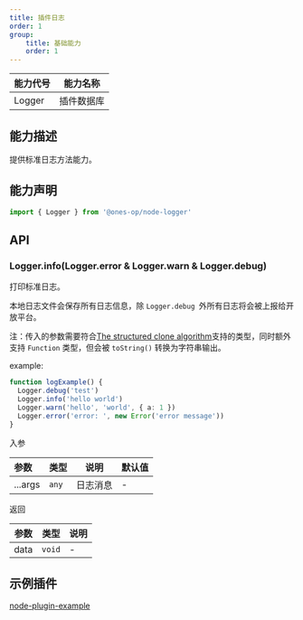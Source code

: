 ```yaml
---
title: 插件日志
order: 1
group:
    title: 基础能力
    order: 1
---
```


| 能力代号 | 能力名称   |
| -------- | ---------- |
| Logger   | 插件数据库 |

## 能力描述

提供标准日志方法能力。

## 能力声明

```ts
import { Logger } from '@ones-op/node-logger'
```

## API

### Logger.info(Logger.error & Logger.warn & Logger.debug)

打印标准日志。

本地日志文件会保存所有日志信息，除 `Logger.debug `外所有日志将会被上报给开放平台。

注：传入的参数需要符合[The structured clone algorithm](https://developer.mozilla.org/en-US/docs/Web/API/Web_Workers_API/Structured_clone_algorithm)支持的类型，同时额外支持 `Function` 类型，但会被 `toString()` 转换为字符串输出。

example: 

```ts
function logExample() {
  Logger.debug('test')
  Logger.info('hello world')
  Logger.warn('hello', 'world', { a: 1 })
  Logger.error('error: ', new Error('error message'))
}
```

入参

| 参数    | 类型  | 说明     | 默认值 |
| :------ | ----- | -------- | ------ |
| ...args | `any` | 日志消息 | -      |

返回

| 参数 | 类型   | 说明 |
| ---- | ------ | ---- |
| data | `void` | -    |

## 示例插件

[node-plugin-example](https://gitlab.plugins.myones.net/example/node-plugin-demo/)